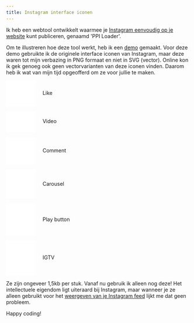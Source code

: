 ```yaml
---
title: Instagram interface iconen
---
```


Ik heb een webtool ontwikkelt waarmee je [Instagram eenvoudig op je website](https://profilepageimages.usecue.com/) kunt publiceren, genaamd 'PPI&nbsp;Loader'.

Om te illustreren hoe deze tool werkt, heb ik een [demo](https://codepen.io/joosts/pen/bGBByOo) gemaakt. Voor deze demo gebruikte ik de originele interface iconen van Instagram, maar deze waren tot mijn verbazing in PNG formaat en niet in SVG (vector). Online kon ik gek genoeg ook geen vectorvarianten van deze iconen vinden. Daarom heb ik wat van mijn tijd opgeofferd om ze voor jullie te maken.

<img src="/img/heart.svg" alt="Instagram interface icon heart like" style="width: 5rem; vertical-align: middle; margin-right: 1rem;" /> Like

<img src="/img/video.svg" alt="Instagram interface icon video" style="width: 5rem; vertical-align: middle; margin-right: 1rem;" /> Video

<img src="/img/comment.svg" alt="Instagram interface icon comment" style="width: 5rem; vertical-align: middle; margin-right: 1rem;" /> Comment

<img src="/img/carousel.svg" alt="Instagram interface icon carousel album" style="width: 5rem; vertical-align: middle; margin-right: 1rem;" /> Carousel

<img src="/img/play.svg" alt="Instagram interface icon carousel album" style="width: 5rem; vertical-align: middle; margin-right: 1rem;" /> Play button

<img src="/img/igtv.svg" alt="Instagram interface icon carousel album" style="width: 5rem; vertical-align: middle; margin-right: 1rem;" /> IGTV

Ze zijn ongeveer 1,5kb per stuk. Vanaf nu gebruik ik alleen nog deze! Het intellectuele eigendom ligt uiteraard bij Instagram, maar wanneer je ze alleen gebruikt voor het [weergeven van je Instagram feed](/nl/blog/instagram-op-je-website/) lijkt me dat geen probleem.

Happy coding!